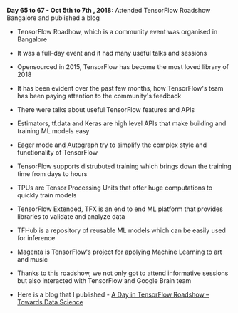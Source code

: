 **Day 65 to 67 - Oct 5th to 7th , 2018:** Attended TensorFlow Roadshow Bangalore and published a blog

* TensorFlow Roadhow, which is a community event was organised in Bangalore
* It was a full-day event and it had many useful talks and sessions  
* Opensourced in 2015, TensorFlow has become the most loved library of 2018  
* It has been evident over the past few months, how TensorFlow's team has been paying attention to the community's feedback  
* There were talks about useful TensorFlow features and APIs  
* Estimators, tf.data and Keras are high level APIs that make building and  training ML models easy
* Eager mode and Autograph try to simplify the complex style and functionality of TensorFlow
* TensorFlow supports distrubuted training which brings down the training time from days to hours
* TPUs are Tensor Processing Units that offer huge computations to quickly train models
* TensorFlow Extended, TFX is an end to end ML platform that provides libraries to validate and analyze data  
* TFHub is a repository of reusable ML models which can be easily used for inference
* Magenta is TensorFlow's project for applying Machine Learning to art and music  
* Thanks to this roadshow, we not only got to attend informative sessions but also interacted with TensorFlow and Google Brain team

* Here is a blog that I published - [A Day in TensorFlow Roadshow – Towards Data Science](https://towardsdatascience.com/a-day-in-tensorflow-roadshow-dae64b470fe7)



